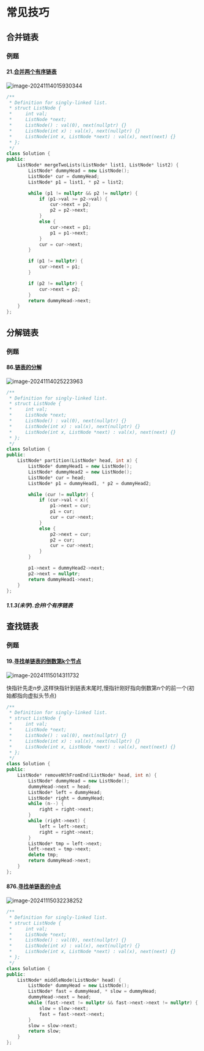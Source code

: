 

# 常见技巧

## 合并链表

### 例题

#### 21.[合并两个有序链表](https://leetcode.cn/problems/merge-two-sorted-lists/description/)

![image-20241114015930344](https://fzchen-picgo.oss-cn-shanghai.aliyuncs.com/Github/learning/20241203044625943.png)

```c++
/**
 * Definition for singly-linked list.
 * struct ListNode {
 *     int val;
 *     ListNode *next;
 *     ListNode() : val(0), next(nullptr) {}
 *     ListNode(int x) : val(x), next(nullptr) {}
 *     ListNode(int x, ListNode *next) : val(x), next(next) {}
 * };
 */
class Solution {
public:
    ListNode* mergeTwoLists(ListNode* list1, ListNode* list2) {
        ListNode* dummyHead = new ListNode();
        ListNode* cur = dummyHead;
        ListNode* p1 = list1, * p2 = list2;

        while (p1 != nullptr && p2 != nullptr) {
            if (p1->val >= p2->val) {
                cur->next = p2;
                p2 = p2->next;
            }
            else {
                cur->next = p1;
                p1 = p1->next;
            }
            cur = cur->next;
        }

        if (p1 != nullptr) {
            cur->next = p1;
        }

        if (p2 != nullptr) {
            cur->next = p2;
        }
        return dummyHead->next;
    }
};
```



## 分解链表

### 例题

#### 86.[链表的分解](https://leetcode.cn/problems/partition-list/description/)

![image-20241114025223963](https://fzchen-picgo.oss-cn-shanghai.aliyuncs.com/Github/learning/20241203044631078.png)

```c++
/**
 * Definition for singly-linked list.
 * struct ListNode {
 *     int val;
 *     ListNode *next;
 *     ListNode() : val(0), next(nullptr) {}
 *     ListNode(int x) : val(x), next(nullptr) {}
 *     ListNode(int x, ListNode *next) : val(x), next(next) {}
 * };
 */
class Solution {
public:
    ListNode* partition(ListNode* head, int x) {
        ListNode* dummyHead1 = new ListNode();
        ListNode* dummyHead2 = new ListNode();
        ListNode* cur = head;
        ListNode* p1 = dummyHead1, * p2 = dummyHead2;

        while (cur != nullptr) {
            if (cur->val < x){
                p1->next = cur;
                p1 = cur;
                cur = cur->next;
            }
            else {
                p2->next = cur;
                p2 = cur;
                cur = cur->next;
            }
        }

        p1->next = dummyHead2->next;
        p2->next = nullptr;
        return dummyHead1->next;
    }
};
```



##### 1.1.3(未学).合并l个有序链表

## 查找链表

### 例题

#### 19.[寻找单链表的倒数第k个节点](https://leetcode.cn/problems/remove-nth-node-from-end-of-list/)

![image-20241115014311732](https://fzchen-picgo.oss-cn-shanghai.aliyuncs.com/Github/learning/20241203044635266.png)

快指针先走n步,这样快指针到链表末尾时,慢指针刚好指向倒数第n个的前一个(初始都指向虚拟头节点)

```c++
/**
 * Definition for singly-linked list.
 * struct ListNode {
 *     int val;
 *     ListNode *next;
 *     ListNode() : val(0), next(nullptr) {}
 *     ListNode(int x) : val(x), next(nullptr) {}
 *     ListNode(int x, ListNode *next) : val(x), next(next) {}
 * };
 */
class Solution {
public:
    ListNode* removeNthFromEnd(ListNode* head, int n) {
        ListNode* dummyHead = new ListNode();
        dummyHead->next = head;
        ListNode* left = dummyHead;
        ListNode* right = dummyHead;
        while (n--) {
            right = right->next;
        }
        while (right->next) {
            left = left->next;
            right = right->next;
        }
        ListNode* tmp = left->next;
        left->next = tmp->next;
        delete tmp;
        return dummyHead->next;
    }
};
```





#### 876.[寻找单链表的中点](https://leetcode.cn/problems/middle-of-the-linked-list/description/)

![image-20241115032238252](https://fzchen-picgo.oss-cn-shanghai.aliyuncs.com/Github/learning/20241203044640160.png)

```c++
/**
 * Definition for singly-linked list.
 * struct ListNode {
 *     int val;
 *     ListNode *next;
 *     ListNode() : val(0), next(nullptr) {}
 *     ListNode(int x) : val(x), next(nullptr) {}
 *     ListNode(int x, ListNode *next) : val(x), next(next) {}
 * };
 */
class Solution {
public:
    ListNode* middleNode(ListNode* head) {
        ListNode* dummyHead = new ListNode();
        ListNode* fast = dummyHead, * slow = dummyHead;
        dummyHead->next = head;
        while (fast->next != nullptr && fast->next->next != nullptr) {
            slow = slow->next;
            fast = fast->next->next;
        }
        slow = slow->next;
        return slow;
    }
};
```



